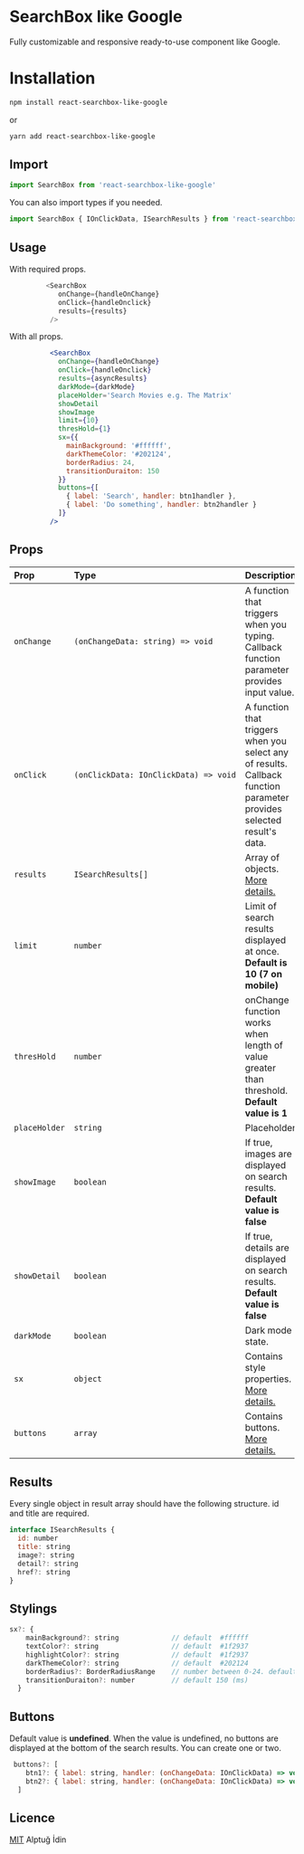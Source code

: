 
# SearchBox like Google

Fully customizable and responsive ready-to-use <SearchBox> component like Google.

# Installation

```bash
npm install react-searchbox-like-google
```
or
```bash
yarn add react-searchbox-like-google
```

  
## Import

```javascript
import SearchBox from 'react-searchbox-like-google'
```

You can also import types if you needed.
```javascript
import SearchBox { IOnClickData, ISearchResults } from 'react-searchbox-like-google'
```
## Usage


With required props.
```javascript
         <SearchBox
            onChange={handleOnChange}
            onClick={handleOnclick}
            results={results}
          />
```

With all props.

```jsx
          <SearchBox
            onChange={handleOnChange}
            onClick={handleOnclick}
            results={asyncResults}
            darkMode={darkMode}
            placeHolder='Search Movies e.g. The Matrix'
            showDetail
            showImage
            limit={10}
            thresHold={1}
            sx={{
              mainBackground: '#ffffff',
              darkThemeColor: '#202124',
              borderRadius: 24,
              transitionDuraiton: 150
            }}
            buttons={[
              { label: 'Search', handler: btn1handler },
              { label: 'Do something', handler: btn2handler }
            ]}
          />
```

  
## Props

| Prop      | Type      | Description                |
| :-------- | :------- | :------------------------- |
|`onChange` |<code>(onChangeData:&nbsp;string)&nbsp;=>&nbsp;void</code>  | A function that triggers when you typing. Callback function parameter provides input value.|
|`onClick`|<code>(onClickData:&nbsp;IOnClickData)&nbsp;=>&nbsp;void</code>| A function that triggers when you select any of results. Callback function parameter provides selected result's data. |
|`results` | `ISearchResults[]` | Array of objects. [More details.](#results)|
|`limit`|`number`| Limit of search results displayed at once. **Default is 10 (7 on mobile)**|
|`thresHold`|`number`| onChange function works when length of value greater than threshold. **Default value is 1** |
|`placeHolder`|`string`| Placeholder |
|`showImage`|`boolean`| If true, images are displayed on search results. **Default value is false**|
|`showDetail`|`boolean`|If true, details are displayed on search results. **Default value is false**|
|`darkMode`|`boolean`| Dark mode state.|
|`sx`|`object`| Contains style properties. [More details.](#styling) |
|`buttons`|`array`| Contains buttons. [More details.](#buttons) |

## Results

Every single object in result array should have the following structure. id and title are required.

```javascript
interface ISearchResults {
  id: number
  title: string
  image?: string
  detail?: string
  href?: string
}
```
## Stylings
```javascript
sx?: {
    mainBackground?: string             // default  #ffffff
    textColor?: string                  // default  #1f2937
    highlightColor?: string             // default  #1f2937
    darkThemeColor?: string             // default  #202124   
    borderRadius?: BorderRadiusRange    // number between 0-24. default 24
    transitionDuraiton?: number         // default 150 (ms)
  }
```
## Buttons
Default value is **undefined**. When the value is undefined, no buttons are displayed at the bottom of the search results.
You can create one or two.


```javascript
 buttons?: [
    btn1?: { label: string, handler: (onChangeData: IOnClickData) => void },
    btn2?: { label: string, handler: (onChangeData: IOnClickData) => void },
  ]
```
## Licence

[MIT](https://choosealicense.com/licenses/mit/) Alptuğ İdin

  
